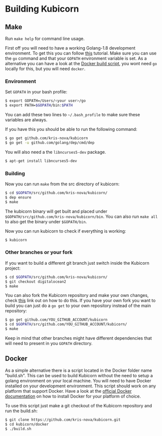 # Building Kubicorn

## Make

Run `make help` for command line usage.

First off you will need to have a working Golang-1.8 development environment. To get this you can follow [this](https://golang.org/doc/install) tutorial.
Make sure you can use the `go` command and that your `GOPATH` environment variable is set.
As a alternative you can have a look at the [Docker build script](#docker), you wont need `go` locally for this, but you will need `docker`.    

### Environment

Set `GOPATH` in your bash profile:
```bash
$ export GOPATH=/Users/<your user>/go
$ export PATH=$GOPATH/bin:$PATH
```
You can add these two lines to `~/.bash_profile` to make sure these variables are always.

If you have this you should be able to run the following command:

```bash
$ go get github.com/kris-nova/kubicorn
$ go get -u github.com/golang/dep/cmd/dep
```

You will also need a the `libncurses5-dev` package.
```bash
$ apt-get install libncurses5-dev
```


### Building
Now you can run `make` from the src directory of kubicorn:

```bash
$ cd $GOPATH/src/github.com/kris-nova/kubicorn/
$ dep ensure
$ make
```
The kubicorn binary will get built and placed under `$GOPATH/src/github.com/kris-nova/kubicorn/bin`. You can also run `make all` to also get the binary under `$GOPATH/bin`. 

Now you can run kubicorn to check if everything is working:

```bash
$ kubicorn
```

### Other branches or your fork
If you want to build a different git branch just switch inside the Kubicorn project:
```bash
$ cd $GOPATH/src/github.com/kris-nova/kubicorn/
$ git checkout digitalocean2
$ make
```

You can also fork the Kubicorn repository and make your own changes, check [this](https://help.github.com/articles/fork-a-repo/) link out on how to do this.
If you have your own fork you want to build you can just do a `go get` to your own repository instead of the main repository:

```bash
$ go get github.com/YOU_GITHUB_ACCOUNT/kubicorn
$ cd $GOPATH/src/github.com/YOU_GITHUB_ACCOUNT/kubicorn/
$ make
```

Keep in mind that other branches might have different dependencies that will need to present in you `GOPATH` directory.

## Docker

As a simple alternative there is a script located in the Docker folder name "build.sh". 
This can be used to build Kubicorn without the need to setup a golang environment on your local machine.
You will need to have Docker installed on your development environment.
This script should work on any platform that support Docker.
Have a look at the [official Docker documentation](https://docs.docker.com/engine/installation/.) on how to install Docker for your platform of choice.

To use this script just make a git checkout of the Kubicorn repository and run the build.sh:
```bash
$ git clone https://github.com/kris-nova/kubicorn.git
$ cd kubicorn/docker
$ ./build.sh 
```